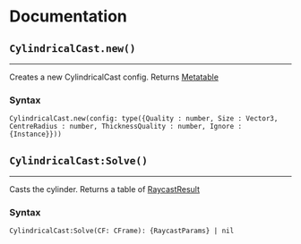 # Documentation
[rblx/RaycastResult]: https://developer.roblox.com/en-us/api-reference/datatype/RaycastResult
[rblx/Metatable]: https://developer.roblox.com/en-us/articles/Metatables

## `CylindricalCast.new()`

---

Creates a new CylindricalCast config. Returns [Metatable][rblx/Metatable]
### Syntax

`CylindricalCast.new(config: type({Quality : number, Size : Vector3, CentreRadius : number, ThicknessQuality : number, Ignore : {Instance}}))`

## `CylindricalCast:Solve()`

---

Casts the cylinder. Returns a table of [RaycastResult][rblx/RaycastResult]
### Syntax

`CylindricalCast:Solve(CF: CFrame): {RaycastParams} | nil`

